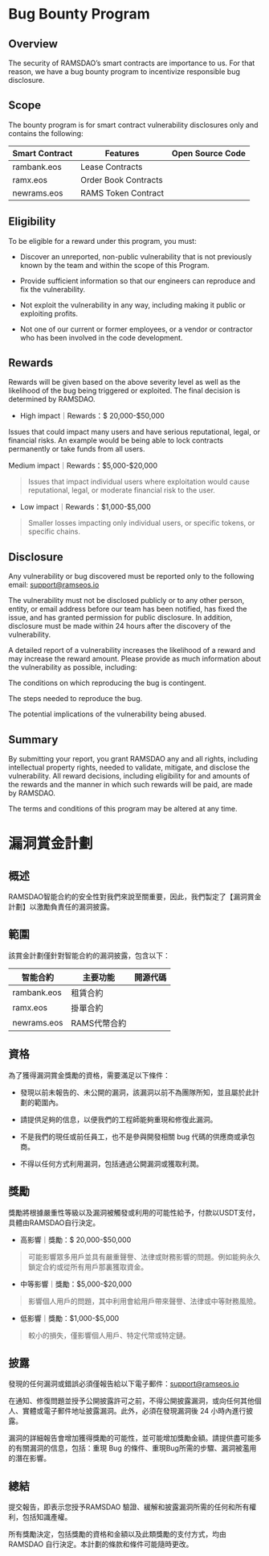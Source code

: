 # Bug Bounty Program

## Overview

The security of RAMSDAO’s smart contracts are importance to us. For that reason, we have a bug bounty program to incentivize responsible bug disclosure.

## Scope

The bounty program is for smart contract vulnerability disclosures only and contains the following:

| Smart Contract | Features             | Open Source Code |
|----------------|----------------------|------------------|
| rambank.eos    | Lease Contracts      |                  |
| ramx.eos       | Order Book Contracts |                  |
| newrams.eos    | RAMS Token Contract  |                  |

## Eligibility

To be eligible for a reward under this program, you must:

- Discover an unreported, non-public vulnerability that is not previously known by the team and within the scope of this Program.

- Provide sufficient information so that our engineers can reproduce and fix the vulnerability.

- Not exploit the vulnerability in any way, including making it public or exploiting profits.

- Not one of our current or former employees, or a vendor or contractor who has been involved in the code development.

## Rewards

Rewards will be given based on the above severity level as well as the likelihood of the bug being triggered or exploited. The final decision is determined by RAMSDAO. 

- High impact｜Rewards：\$ 20,000-\$50,000

Issues that could impact many users and have serious reputational, legal, or financial risks. An example would be being able to lock contracts permanently or take funds from all users.

Medium impact｜Rewards：\$5,000-\$20,000

> Issues that impact individual users where exploitation would cause reputational, legal, or moderate financial risk to the user.

- Low impact｜Rewards：\$1,000-\$5,000

> Smaller losses impacting only individual users, or specific tokens, or specific chains.

## Disclosure

Any vulnerability or bug discovered must be reported only to the following email: support@ramseos.io

The vulnerability must not be disclosed publicly or to any other person, entity, or email address before our team has been notified, has fixed the issue, and has granted permission for public disclosure. In addition, disclosure must be made within 24 hours after the discovery of the vulnerability.

A detailed report of a vulnerability increases the likelihood of a reward and may increase the reward amount. Please provide as much information about the vulnerability as possible, including:

The conditions on which reproducing the bug is contingent.

The steps needed to reproduce the bug.

The potential implications of the vulnerability being abused.

## Summary

By submitting your report, you grant RAMSDAO any and all rights, including intellectual property rights, needed to validate, mitigate, and disclose the vulnerability. All reward decisions, including eligibility for and amounts of the rewards and the manner in which such rewards will be paid, are made by RAMSDAO.

The terms and conditions of this program may be altered at any time.

# 漏洞賞金計劃

## 概述

RAMSDAO智能合約的安全性對我們來說至關重要，因此，我們製定了【漏洞賞金計劃】以激勵負責任的漏洞披露。

## 範圍

該賞金計劃僅針對智能合約的漏洞披露，包含以下：

| 智能合約    | 主要功能     | 開源代碼 |
|-------------|--------------|----------|
| rambank.eos | 租賃合約     |          |
| ramx.eos    | 掛單合約     |          |
| newrams.eos | RAMS代幣合約 |          |

## 資格

為了獲得漏洞賞金獎勵的資格，需要滿足以下條件：

- 發現以前未報告的、未公開的漏洞，該漏洞以前不為團隊所知，並且屬於此計劃的範圍內。

- 請提供足夠的信息，以便我們的工程師能夠重現和修復此漏洞。

- 不是我們的現任或前任員工，也不是參與開發相關 bug 代碼的供應商或承包商。

- 不得以任何方式利用漏洞，包括通過公開漏洞或獲取利潤。

## 獎勵

獎勵將根據嚴重性等級以及漏洞被觸發或利用的可能性給予，付款以USDT支付，具體由RAMSDAO自行決定。

- 高影響｜獎勵：\$ 20,000-\$50,000

> 可能影響眾多用戶並具有嚴重聲譽、法律或財務影響的問題。例如能夠永久鎖定合約或從所有用戶那裏獲取資金。

- 中等影響｜獎勵：\$5,000-\$20,000

> 影響個人用戶的問題，其中利用會給用戶帶來聲譽、法律或中等財務風險。

- 低影響｜獎勵：\$1,000-\$5,000

> 較小的損失，僅影響個人用戶、特定代幣或特定鏈。

## 披露

發現的任何漏洞或錯誤必須僅報告給以下電子郵件：support@ramseos.io

在通知、修復問題並授予公開披露許可之前，不得公開披露漏洞，或向任何其他個人、實體或電子郵件地址披露漏洞。此外，必須在發現漏洞後 24 小時內進行披露。

漏洞的詳細報告會增加獲得獎勵的可能性，並可能增加獎勵金額。請提供盡可能多的有關漏洞的信息，包括：重現 Bug 的條件、重現Bug所需的步驟、漏洞被濫用的潛在影響。

## 總結

提交報告，即表示您授予RAMSDAO 驗證、緩解和披露漏洞所需的任何和所有權利，包括知識產權。

所有獎勵決定，包括獎勵的資格和金額以及此類獎勵的支付方式，均由 RAMSDAO 自行決定。本計劃的條款和條件可能隨時更改。
